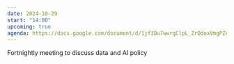 ```yaml
---
date: 2024-10-29
start: "14:00"
upcoming: true
agenda: https://docs.google.com/document/d/1jf3Bu7wwrgClpL_ZrQdoxVmgPZe7VpgrV7IRZIgNi_w/edit?usp=sharing
--- 
```

Fortnightly meeting to discuss data and AI policy